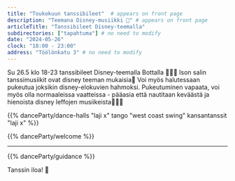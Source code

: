```yaml
---
title: "Toukokuun tanssibileet"  # appears on front page
description: "Teemana Disney-musiikki 🧞" # appears on front page
articleTitle: "Tanssibileet Disney-teemalla"
subdirectories: ["tapahtuma"] # no need to modify
date: "2024-05-26"
clock: "18:00 - 23:00"
address: "Töölönkatu 3" # no need to modify
---
```


Su 26.5 klo 18-23 tanssibileet Disney-teemalla Bottalla 🎉🎊😀 Ison salin tanssimusiikit ovat disney teeman mukaisia🎼 Voi myös halutessaan pukeutua joksikin disney-elokuvien hahmoksi. Pukeutuminen vapaata, voi myös olla normaaleissa vaatteissa - pääasia että nautitaan keväästä ja hienoista disney leffojen musiikeista🤩💃🕺

{{% danceParty/dance-halls
  "laji x" tango "west coast swing" kansantanssit "laji x"
%}}

{{% danceParty/welcome %}}

---

{{% danceParty/guidance %}}

Tanssin iloa! 🙂

